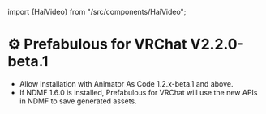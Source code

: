﻿---
date: 2024-11-30T11:20
---
import {HaiVideo} from "/src/components/HaiVideo";

# ⚙️ Prefabulous for VRChat V2.2.0-beta.1

- Allow installation with Animator As Code 1.2.x-beta.1 and above.
- If NDMF 1.6.0 is installed, Prefabulous for VRChat will use the new APIs in NDMF to save generated assets.
